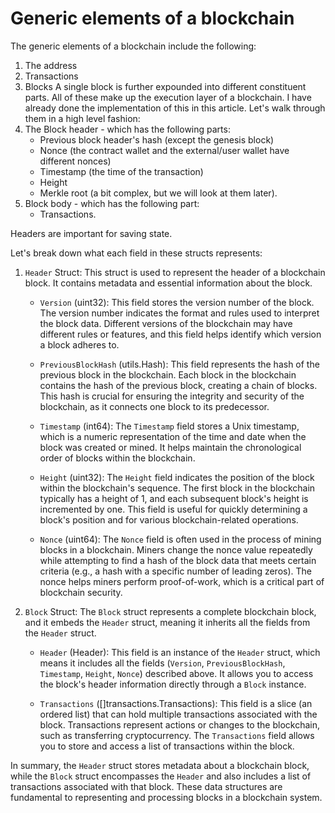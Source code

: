 # Generic elements of a blockchain
The generic elements of a blockchain include the following:
1. The address
2. Transactions
3. Blocks
   A single block is further expounded into different constituent parts.
   All of these make up the execution layer of a blockchain.
   I have already done the implementation of this in this article.
   Let's walk through them in a high level fashion:
4. The Block header - which has the following parts:
   - Previous block header's hash (except the genesis block)
   - Nonce (the contract wallet and the external/user wallet have different nonces)
   - Timestamp (the time of the transaction)
   - Height
   - Merkle root (a bit complex, but we will look at them later).
5. Block body - which has the following part:
   - Transactions.

Headers are important for saving state.

Let's break down what each field in these structs represents:

1. `Header` Struct:
   This struct is used to represent the header of a blockchain block. It contains metadata and essential information about the block.

    - `Version` (uint32):
      This field stores the version number of the block. The version number indicates the format and rules used to interpret the block data. Different versions of the blockchain may have different rules or features, and this field helps identify which version a block adheres to.

    - `PreviousBlockHash` (utils.Hash):
      This field represents the hash of the previous block in the blockchain. Each block in the blockchain contains the hash of the previous block, creating a chain of blocks. This hash is crucial for ensuring the integrity and security of the blockchain, as it connects one block to its predecessor.

    - `Timestamp` (int64):
      The `Timestamp` field stores a Unix timestamp, which is a numeric representation of the time and date when the block was created or mined. It helps maintain the chronological order of blocks within the blockchain.

    - `Height` (uint32):
      The `Height` field indicates the position of the block within the blockchain's sequence. The first block in the blockchain typically has a height of 1, and each subsequent block's height is incremented by one. This field is useful for quickly determining a block's position and for various blockchain-related operations.

    - `Nonce` (uint64):
      The `Nonce` field is often used in the process of mining blocks in a blockchain. Miners change the nonce value repeatedly while attempting to find a hash of the block data that meets certain criteria (e.g., a hash with a specific number of leading zeros). The nonce helps miners perform proof-of-work, which is a critical part of blockchain security.

2. `Block` Struct:
   The `Block` struct represents a complete blockchain block, and it embeds the `Header` struct, meaning it inherits all the fields from the `Header` struct.

    - `Header` (Header):
      This field is an instance of the `Header` struct, which means it includes all the fields (`Version`, `PreviousBlockHash`, `Timestamp`, `Height`, `Nonce`) described above. It allows you to access the block's header information directly through a `Block` instance.

    - `Transactions` ([]transactions.Transactions):
      This field is a slice (an ordered list) that can hold multiple transactions associated with the block. Transactions represent actions or changes to the blockchain, such as transferring cryptocurrency. The `Transactions` field allows you to store and access a list of transactions within the block.

In summary, the `Header` struct stores metadata about a blockchain block, while the `Block` struct encompasses the `Header` and also includes a list of transactions associated with that block. These data structures are fundamental to representing and processing blocks in a blockchain system.
